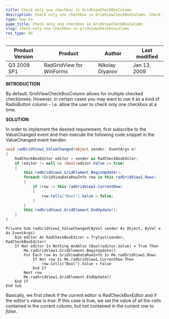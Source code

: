 ```yaml
---
title: Check only one checkbox in GridViewCheckBoxColumn
description: Check only one checkbox in GridViewCheckBoxColumn. Check it now!
type: how-to
page_title: Check only one checkbox in GridViewCheckBoxColumn
slug: check-only-one-checkbox-in-gridviewcheckboxcolumn
res_type: kb
---
```


|Product Version|Product|Author|Last modified|
|----|----|----|----|
|Q3 2009 SP1|RadGridView for WinForms|Nikolay Diyanov|Jan 13, 2009|
 

**INTRODUCTION**  
   
By default, GridViewCheckBoxColumn allows for multiple checked checkboxes. However, in certain cases you may want to use it as a kind of RadioButton column - i.e. allow the user to check only one checkbox at a time.  
   
**SOLUTION**  

In order to implement the desired requirement, first subscribe to the ValueChanged event and then execute the following code snippet in the ValueChanged event handler:  
   
````C#
void radGridView1_ValueChanged(object sender, EventArgs e)
{
    RadCheckBoxEditor editor = sender as RadCheckBoxEditor;
    if (editor != null && (bool)editor.Value == true)
    {
        this.radGridView1.GridElement.BeginUpdate();
        foreach (GridViewDataRowInfo row in this.radGridView1.Rows)
        {
            if (row != this.radGridView1.CurrentRow)
            {
                row.Cells["Bool"].Value = false;
            }
        }
        this.radGridView1.GridElement.EndUpdate();
    }
}

````
````VB.NET
Private Sub radGridView1_ValueChanged(ByVal sender As Object, ByVal e As EventArgs)
    Dim editor As RadCheckBoxEditor = TryCast(sender, RadCheckBoxEditor)
    If Not editor Is Nothing AndAlso CBool(editor.Value) = True Then
        Me.radGridView1.GridElement.BeginUpdate()
        For Each row As GridViewDataRowInfo In Me.radGridView1.Rows
            If Not row Is Me.radGridView1.CurrentRow Then
                row.Cells("Bool").Value = False
            End If
        Next row
        Me.radGridView1.GridElement.EndUpdate()
    End If
End Sub

````   

Basically, we first check if the current editor is RadCheckBoxEditor and if the editor's value is *true*. If this case is true, we set the value of all the cells contained in the current column, but not contained in the current row to *false*.

